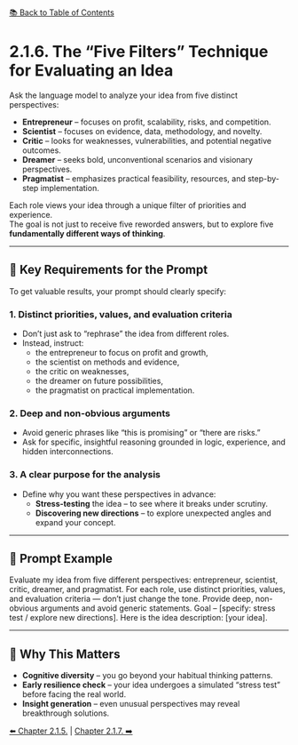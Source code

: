 [📚 Back to Table of Contents](../../README.md)

# 2.1.6. The “Five Filters” Technique for Evaluating an Idea

Ask the language model to analyze your idea from five distinct perspectives:
- **Entrepreneur** – focuses on profit, scalability, risks, and competition.
- **Scientist** – focuses on evidence, data, methodology, and novelty.
- **Critic** – looks for weaknesses, vulnerabilities, and potential negative outcomes.
- **Dreamer** – seeks bold, unconventional scenarios and visionary perspectives.
- **Pragmatist** – emphasizes practical feasibility, resources, and step-by-step implementation.

Each role views your idea through a unique filter of priorities and experience.  
The goal is not just to receive five reworded answers, but to explore five **fundamentally different ways of thinking**.

---

## 🔹 Key Requirements for the Prompt

To get valuable results, your prompt should clearly specify:

### 1. Distinct priorities, values, and evaluation criteria
- Don’t just ask to “rephrase” the idea from different roles.
- Instead, instruct:
  - the entrepreneur to focus on profit and growth,  
  - the scientist on methods and evidence,  
  - the critic on weaknesses,  
  - the dreamer on future possibilities,  
  - the pragmatist on practical implementation.

### 2. Deep and non-obvious arguments
- Avoid generic phrases like “this is promising” or “there are risks.”
- Ask for specific, insightful reasoning grounded in logic, experience, and hidden interconnections.

### 3. A clear purpose for the analysis
- Define why you want these perspectives in advance:
  - **Stress-testing** the idea – to see where it breaks under scrutiny.
  - **Discovering new directions** – to explore unexpected angles and expand your concept.

---

## 💬 Prompt Example

Evaluate my idea from five different perspectives: entrepreneur, scientist, critic, dreamer, and pragmatist. For each role, use distinct priorities, values, and evaluation criteria — don’t just change the tone. Provide deep, non-obvious arguments and avoid generic statements.
Goal – [specify: stress test / explore new directions].
Here is the idea description: [your idea].

---

## 🔎 Why This Matters

- **Cognitive diversity** – you go beyond your habitual thinking patterns.
- **Early resilience check** – your idea undergoes a simulated “stress test” before facing the real world.
- **Insight generation** – even unusual perspectives may reveal breakthrough solutions.

[⬅️ Chapter 2.1.5.](chapter215.md)  |  [Chapter 2.1.7. ➡️](chapter217.md)
